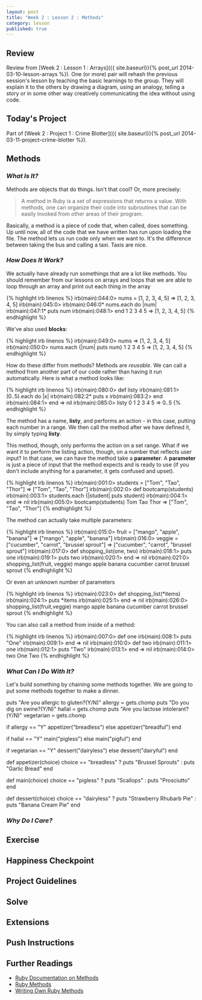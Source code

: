 ```yaml
---
layout: post
title: "Week 2 : Lesson 2 : Methods"
category: lesson
published: true
---
```


## Review

Review from [Week 2 : Lesson 1 : Arrays]({{ site.baseurl}}{% post_url 2014-03-10-lesson-arrays %}).  One (or more) pair will rehash the previous session's lesson by teaching the basic learnings to the group.  They will explain it to the others by drawing a diagram, using an analogy, telling a story or in some other way creatively communicating the idea without using code.

## Today's Project<a name="todays-project"></a>

Part of [Week 2 : Project 1 : Crime Blotter]({{ site.baseurl}}{% post_url 2014-03-11-project-crime-blotter %}).

## Methods

### _What Is It?_

Methods are objects that do things.  Isn't that cool?  Or, more precisely:

> A method in Ruby is a set of expressions that returns a value. With methods, one can organize their code into subroutines that can be easily invoked from other areas of their program. 

Basically, a method is a piece of code that, when called, does something.  Up until now, all of the code that we have written has run upon loading the file.  The method lets us run code only when we want to.  It's the difference between taking the bus and calling a taxi.  Taxis are nice.  

### _How Does It Work?_

We actually have already run somethings that are a lot like methods.  You should remember from our lessons on arrays and loops that we are able to loop through an array and print out each thing in the array

{% highlight irb linenos %}
irb(main):044:0> nums = [1, 2, 3, 4, 5]
=> [1, 2, 3, 4, 5]
irb(main):045:0> 
irb(main):046:0* nums.each do |num|
irb(main):047:1*     puts num
irb(main):048:1> end
1
2
3
4
5
=> [1, 2, 3, 4, 5]
{% endhighlight %}

We've also used **blocks**:

{% highlight irb linenos %}
irb(main):049:0> nums
=> [1, 2, 3, 4, 5]
irb(main):050:0> nums.each {|num| puts num}
1
2
3
4
5
=> [1, 2, 3, 4, 5]
{% endhighlight %}

How do these differ from methods?  Methods are _reusable_.  We can call a method from another part of our code rather than having it run automatically.  Here is what a method looks like:

{% highlight irb linenos %}
irb(main):080:0> def listy
irb(main):081:1> 	(0..5).each do |x|
irb(main):082:2* 		puts x
irb(main):083:2> 	end
irb(main):084:1> end
=> nil
irb(main):085:0> listy
0
1
2
3
4
5
=> 0..5
{% endhighlight %}

The method has a name, **listy**, and performs an action - in this case, putting each number in a range.  We then call the method after we have defined it, by simply typing **listy**. 

This method, though, only performs the action on a set range. What if we want it to perform the listing action, though, on a number that reflects user input?  In that case, we can have the method take a **parameter**.  A **parameter** is just a piece of input that the method expects and is ready to use (if you don't include anything for a parameter, it gets confused and upset).  

{% highlight irb linenos %}
irb(main):001:0> students = ["Tom", "Tao", "Thor"]
=> ["Tom", "Tao", "Thor"]
irb(main):002:0> def bootcamp(students)
irb(main):003:1> students.each {|student| puts student}
irb(main):004:1> end
=> nil
irb(main):005:0> bootcamp(students)
Tom
Tao
Thor
=> ["Tom", "Tao", "Thor"]
{% endhighlight %}

The method can actually take multiple parameters:

{% highlight irb linenos %}
irb(main):015:0> fruit = ["mango", "apple", "banana"]
=> ["mango", "apple", "banana"]
irb(main):016:0> veggie = ["cucumber", "carrot", "brussel sprout"]
=> ["cucumber", "carrot", "brussel sprout"]
irb(main):017:0> def shopping_list(one, two)
irb(main):018:1> puts one
irb(main):019:1> puts two
irb(main):020:1> end
=> nil
irb(main):021:0> shopping_list(fruit, veggie)
mango
apple
banana
cucumber
carrot
brussel sprout
{% endhighlight %}

Or even an unknown number of parameters

{% highlight irb linenos %}
irb(main):023:0> def shopping_list(*items)
irb(main):024:1> puts *items
irb(main):025:1> end
=> nil
irb(main):026:0> shopping_list(fruit,veggie)
mango
apple
banana
cucumber
carrot
brussel sprout
{% endhighlight %}

You can also call a method from inside of a method:

{% highlight irb linenos %}
irb(main):007:0> def one
irb(main):008:1> 	puts "One"
irb(main):009:1> end
=> nil
irb(main):010:0> def two
irb(main):011:1> 	one
irb(main):012:1> 	puts "Two"
irb(main):013:1> end
=> nil
irb(main):014:0> two
One
Two
{% endhighlight %}

### _What Can I Do With It?_

Let's build something by chaining some methods together.  We are going to put some methods together to make a dinner.  

puts "Are you allergic to gluten?(Y/N)"
allergy = gets.chomp
puts "Do you dig on swine?(Y/N)"
hallal = gets.chomp
puts "Are you lactose intolerant?(Y/N)"
vegetarian = gets.chomp

if allergy == "Y"
	appetizer("breadless")
else
	appetizer("breadful")
end

if hallal == "Y"
	main("pigless")
else
	main("pigful")
end

if vegetarian == "Y"
	dessert("dairyless")
else
	dessert("dairyful")
end

def appetizer(choice)
	choice == "breadless" ? puts "Brussel Sprouts" : puts "Garlic Bread"
end

def main(choice)
	choice == "pigless" ? puts "Scallops" : puts "Prosciutto"
end

def dessert(choice)
	choice == "dairyless" ? puts "Strawberry Rhubarb Pie" : puts "Banana Cream Pie"
end

### _Why Do I Care?_

## Exercise

## Happiness Checkpoint

## Project Guidelines

## Solve

## Extensions

## Push Instructions

## Further Readings

* [Ruby Documentation on Methods](http://www.ruby-doc.org/core-2.1.0/Method.html)
* [Ruby Methods](http://www.tutorialspoint.com/ruby/ruby_methods.htm)
* [Writing Own Ruby Methods](http://rubylearning.com/satishtalim/writing_own_ruby_methods.html)